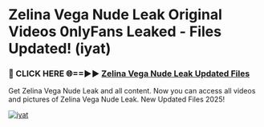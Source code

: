 # Zelina Vega Nude Leak Original Videos 0nlyFans Leaked - Files Updated! (iyat)

<h3>🔴 CLICK HERE 🌐==►► <a href="https://tinyurl.com/4mcuefdz" rel="nofollow">Zelina Vega Nude Leak Updated Files</a></h3>

Get Zelina Vega Nude Leak and all content. Now you can access all videos and pictures of Zelina Vega Nude Leak. New Updated Files 2025!

[![iyat](https://i.imgur.com/StAQSOY.gif)](https://tinyurl.com/4mcuefdz)

